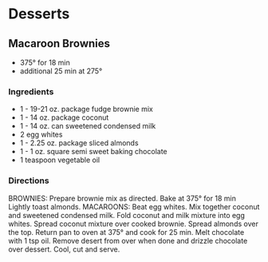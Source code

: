 # Desserts

## Macaroon Brownies

* 375° for 18 min
* additional 25 min at 275°

### Ingredients

* 1 - 19-21 oz. package fudge brownie mix
* 1 - 14 oz. package coconut
* 1 - 14 oz. can sweetened condensed milk
* 2 egg whites
* 1 - 2.25 oz. package sliced almonds
* 1 - 1 oz. square semi sweet baking chocolate
* 1 teaspoon vegetable oil

### Directions

BROWNIES: Prepare brownie mix as directed. Bake at 375° for 18 min Lightly toast almonds.
MACAROONS: Beat egg whites. Mix together coconut and sweetened condensed milk. Fold coconut and milk mixture into egg whites.
Spread coconut mixture over cooked brownie. Spread almonds over the top.
Return pan to oven at 375° and cook for 25 min.
Melt chocolate with 1 tsp oil.
Remove desert from over when done and drizzle chocolate over dessert. Cool, cut and serve.


